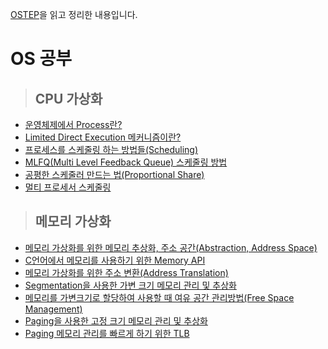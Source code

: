 [OSTEP](http://pages.cs.wisc.edu/~remzi/OSTEP/)을 읽고 정리한 내용입니다.

# OS 공부
 > ## CPU 가상화
  - [운영체제에서 Process란?](https://icksw.tistory.com/54?category=878876)
  - [Limited Direct Execution 메커니즘이란?](https://icksw.tistory.com/68?category=878876)
  - [프로세스를 스케줄링 하는 방법들(Scheduling)](https://icksw.tistory.com/123?category=878876)
  - [MLFQ(Multi Level Feedback Queue) 스케줄링 방법](https://icksw.tistory.com/124?category=878876)
  - [공평한 스케줄러 만드는 법(Proportional Share)](https://icksw.tistory.com/125?category=878876)
  - [멀티 프로세서 스케줄링](https://icksw.tistory.com/127?category=878876)
 > ## 메모리 가상화
  - [메모리 가상화를 위한 메모리 추상화, 주소 공간(Abstraction, Address Space)](https://icksw.tistory.com/129?category=878876)
  - [C언어에서 메모리를 사용하기 위한 Memory API](https://icksw.tistory.com/142?category=878876)
  - [메모리 가상화를 위한 주소 변환(Address Translation)](https://icksw.tistory.com/143?category=878876)
  - [Segmentation을 사용한 가변 크기 메모리 관리 및 추상화](https://icksw.tistory.com/145?category=878876)
  - [메모리를 가변크기로 할당하여 사용할 때 여유 공간 관리방법(Free Space Management)](https://icksw.tistory.com/147?category=878876)
  - [Paging을 사용한 고정 크기 메모리 관리 및 추상화](https://icksw.tistory.com/148?category=878876)
  - [Paging 메모리 관리를 빠르게 하기 위한 TLB](https://icksw.tistory.com/149)
